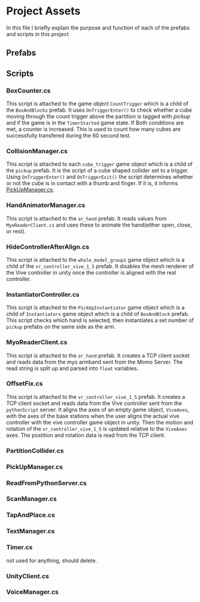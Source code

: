 # Project Assets

In this file I briefly explain the purpose and function of each of the prefabs and scripts in this project

## Prefabs

## Scripts

### BoxCounter.cs

This script is attached to the game object `CountTrigger` which is a child of the `BoxAndBlocks` prefab. It uses `OnTriggerEnter()` to check whether a cube moving through the count trigger above the partition is tagged with *pickup* and if the game is in the `TimerStarted` game state. If Both conditions are met, a counter is increased. This is used to count how many cubes are successfully transfered during the 60 second test.

### CollisionManager.cs

This script is attached to each `cube_trigger` game object which is a child of the `pickup` prefab. It is the script of a cube shaped collider set to a trigger. Using `OnTriggerEnter()` and `OnTriggerExit()` the script determines whether or not the cube is in contact with a thumb and finger. If it is, it informs [PickUpManager.cs](#pickupmanager).

### HandAnimatorManager.cs

This script is attached to the `ar_hand` prefab. It reads values from `MyoReaderClient.cs` and uses these to animate the hand(either open, close, or rest). 

### HideControllerAfterAlign.cs

This script is attached to the `whole_model_group1` game object which is a child of the `vr_controller_vive_1_5` prefab. It disables the mesh renderer of the Vive controller in unity once the controller is aligned with the real controller.

### InstantiatorController.cs

This script is attached to the `PickUpInstantiator` game object which is a child of `Instantiators` game object which is a child of `BoxAndBlock` prefab. This script checks which hand is selected, then instantiates a set number of `pickup` prefabs on the same side as the arm.

### MyoReaderClient.cs

This script is attached to the `ar_hand` prefab. It creates a TCP client socket and reads data from the myo armband sent from the Momo Server. The read string is split up and parsed into `float` variables.

### OffsetFix.cs

This script is attached to the `vr_controller_vive_1_5` prefab. It creates a TCP client socket and reads data from the Vive controller sent from the `pythonScript` server. It aligns the axes of an empty game object, `ViveAxes`, with the axes of the base stations when the user aligns the actual vive controller with the vive controller game object in unity. Then the motion and rotation of the `vr_controller_vive_1_5` is updated relative to the `ViveAxes` axes. The postition and rotation data is read from the TCP client. 

### PartitionCollider.cs


### PickUpManager.cs
### ReadFromPythonServer.cs
### ScanManager.cs
### TapAndPlace.cs
### TextManager.cs
### Timer.cs

not used for anything, should delete.

### UnityClient.cs

### VoiceManager.cs
